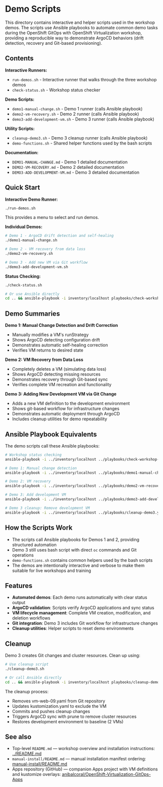# Demo Scripts

This directory contains interactive and helper scripts used in the workshop demos. The scripts use Ansible playbooks to automate common demo tasks during the OpenShift GitOps with OpenShift Virtualization workshop, providing a reproducible way to demonstrate ArgoCD behaviors (drift detection, recovery and Git-based provisioning).

## Contents

**Interactive Runners:**
- `run-demos.sh` - Interactive runner that walks through the three workshop demos
- `check-status.sh` - Workshop status checker

**Demo Scripts:**
- `demo1-manual-change.sh` - Demo 1 runner (calls Ansible playbook)
- `demo2-vm-recovery.sh` - Demo 2 runner (calls Ansible playbook)
- `demo3-add-development-vm.sh` - Demo 3 runner (calls Ansible playbook)

**Utility Scripts:**
- `cleanup-demo3.sh` - Demo 3 cleanup runner (calls Ansible playbook)
- `demo-functions.sh` - Shared helper functions used by the bash scripts

**Documentation:**
- `DEMO1-MANUAL-CHANGE.md` - Demo 1 detailed documentation
- `DEMO2-VM-RECOVERY.md` - Demo 2 detailed documentation  
- `DEMO3-ADD-DEVELOPMENT-VM.md` - Demo 3 detailed documentation

## Quick Start

**Interactive Demo Runner:**
```bash
./run-demos.sh
```
This provides a menu to select and run demos.

**Individual Demos:**
```bash
# Demo 1 - ArgoCD drift detection and self-healing
./demo1-manual-change.sh

# Demo 2 - VM recovery from data loss
./demo2-vm-recovery.sh

# Demo 3 - Add new VM via Git workflow
./demo3-add-development-vm.sh
```

**Status Checking:**
```bash
./check-status.sh

# Or use Ansible directly
cd .. && ansible-playbook -i inventory/localhost playbooks/check-workshop-status.yaml
```

## Demo Summaries

**Demo 1: Manual Change Detection and Drift Correction**
- Manually modifies a VM's runStrategy
- Shows ArgoCD detecting configuration drift
- Demonstrates automatic self-healing correction
- Verifies VM returns to desired state

**Demo 2: VM Recovery from Data Loss**  
- Completely deletes a VM (simulating data loss)
- Shows ArgoCD detecting missing resources
- Demonstrates recovery through Git-based sync
- Verifies complete VM recreation and functionality

**Demo 3: Adding New Development VM via Git Change**
- Adds a new VM definition to the development environment
- Shows git-based workflow for infrastructure changes
- Demonstrates automatic deployment through ArgoCD
- Includes cleanup utilities for demo repeatability

## Ansible Playbook Equivalents

The demo scripts call these Ansible playbooks:

```bash
# Workshop status checking
ansible-playbook -i ../inventory/localhost ../playbooks/check-workshop-status.yaml

# Demo 1: Manual change detection
ansible-playbook -i ../inventory/localhost ../playbooks/demo1-manual-change.yaml

# Demo 2: VM recovery
ansible-playbook -i ../inventory/localhost ../playbooks/demo2-vm-recovery.yaml

# Demo 3: Add development VM
ansible-playbook -i ../inventory/localhost ../playbooks/demo3-add-development-vm.yaml

# Demo 3 cleanup: Remove development VM
ansible-playbook -i ../inventory/localhost ../playbooks/cleanup-demo3.yaml
```

## How the Scripts Work

- The scripts call Ansible playbooks for Demos 1 and 2, providing structured automation
- Demo 3 still uses bash script with direct `oc` commands and Git operations
- `demo-functions.sh` contains common helpers used by the bash scripts
- The demos are intentionally interactive and verbose to make them suitable for live workshops and training

## Features

- **Automated demos**: Each demo runs automatically with clear status output
- **ArgoCD validation**: Scripts verify ArgoCD applications and sync status
- **VM lifecycle management**: Complete VM creation, modification, and deletion workflows
- **Git integration**: Demo 3 includes Git workflow for infrastructure changes
- **Cleanup utilities**: Helper scripts to reset demo environments

## Cleanup

Demo 3 creates Git changes and cluster resources. Clean up using:

```bash
# Use cleanup script
./cleanup-demo3.sh

# Or call Ansible directly
cd .. && ansible-playbook -i inventory/localhost playbooks/cleanup-demo3.yaml
```

The cleanup process:
- Removes vm-web-09.yaml from Git repository
- Updates kustomization.yaml to exclude the VM
- Commits and pushes cleanup changes
- Triggers ArgoCD sync with prune to remove cluster resources
- Restores development environment to baseline (2 VMs)

## See also

- Top-level `README.md` — workshop overview and installation instructions: [../README.md](../README.md)
- `manual-install/README.md` — manual installation manifest ordering: [manual-install/README.md](../manual-install/README.md)
- Apps repository (GitHub) — companion Apps project with VM definitions and kustomize overlays: [anibalcoral/OpenShift-Virtualization-GitOps-Apps](https://github.com/anibalcoral/OpenShift-Virtualization-GitOps-Apps)